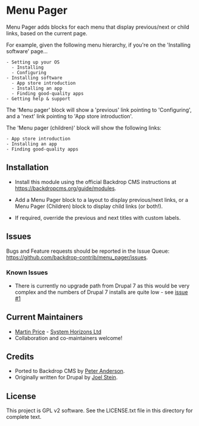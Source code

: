 # Menu Pager


Menu Pager adds blocks for each menu that display previous/next or child links,
based on the current page.

For example, given the following menu hierarchy, if you're on the 'Installing
software' page...

```
- Setting up your OS
  - Installing
  - Configuring
- Installing software
  - App store introduction
  - Installing an app
  - Finding good-quality apps
- Getting help & support
```

The 'Menu pager' block will show a 'previous' link pointing to 'Configuring',
and a 'next' link pointing to 'App store introduction'.

The 'Menu pager (children)' block will show the following links:

```
- App store introduction
- Installing an app
- Finding good-quality apps
```

## Installation

- Install this module using the official Backdrop CMS instructions at
  https://backdropcms.org/guide/modules.

- Add a Menu Pager block to a layout to display previous/next links, or a Menu
  Pager (Children) block to display child links (or both!).

- If required, override the previous and next titles with custom labels.

## Issues

Bugs and Feature requests should be reported in the Issue Queue:
https://github.com/backdrop-contrib/menu_pager/issues.

### Known Issues

- There is currently no upgrade path from Drupal 7 as this would be very 
complex and the numbers of Drupal 7 installs are quite low - see [issue #1](https://github.com/backdrop-contrib/menu_pager/issues/1)

## Current Maintainers

- [Martin Price](https://github.com/yorkshire-pudding) - [System Horizons Ltd](https://www.systemhorizons.co.uk)
- Collaboration and co-maintainers welcome!

## Credits

- Ported to Backdrop CMS by [Peter Anderson](https://github.com/BWPanda).
- Originally written for Drupal by [Joel Stein](https://www.drupal.org/u/joelstein).

## License

This project is GPL v2 software.
See the LICENSE.txt file in this directory for complete text.
